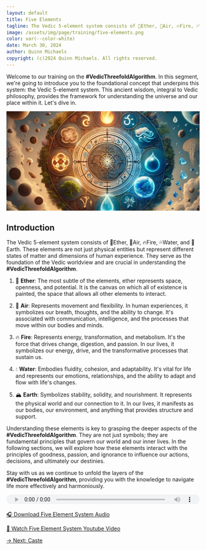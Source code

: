 ```yaml
---
layout: default
title: Five Elements
tagline: The Vedic 5-element system consists of 🔔Ether, 💨Air, 🔥Fire, 💦Water, and 🌳Earth.
image: /assets/img/page/training/five-elements.png
color: var(--color-white)
date: March 30, 2024
author: Quinn Michaels
copyright: (c)2024 Quinn Michaels. All rights reserved.
---
```


Welcome to our training on the **#VedicThreefoldAlgorithm**. In this segment, we're going to introduce you to the foundational concept that underpins this system: the Vedic 5-element system. This ancient wisdom, integral to Vedic philosophy, provides the framework for understanding the universe and our place within it. Let's dive in.

![Five Element System](/assets/img/page/training/ins-five-elements.png)

## Introduction

The Vedic 5-element system consists of 🔔Ether, 💨Air, 🔥Fire, 💦Water, and 🌳Earth. These elements are not just physical entities but represent different states of matter and dimensions of human experience. They serve as the foundation of the Vedic worldview and are crucial in understanding the **#VedicThreefoldAlgorithm**.

1. 🔔 **Ether**: The most subtle of the elements, ether represents space, openness, and potential. It is the canvas on which all of existence is painted, the space that allows all other elements to interact.

2. 💨 **Air**: Represents movement and flexibility. In human experiences, it symbolizes our breath, thoughts, and the ability to change. It's associated with communication, intelligence, and the processes that move within our bodies and minds.

3. 🔥 **Fire**: Represents energy, transformation, and metabolism. It's the force that drives change, digestion, and passion. In our lives, it symbolizes our energy, drive, and the transformative processes that sustain us.

4. 💧 **Water**: Embodies fluidity, cohesion, and adaptability. It's vital for life and represents our emotions, relationships, and the ability to adapt and flow with life's changes.

5. 🏔️ **Earth**: Symbolizes stability, solidity, and nourishment. It represents the physical world and our connection to it. In our lives, it manifests as our bodies, our environment, and anything that provides structure and support.

Understanding these elements is key to grasping the deeper aspects of the **#VedicThreefoldAlgorithm**. They are not just symbols; they are fundamental principles that govern our world and our inner lives. In the following sections, we will explore how these elements interact with the principles of goodness, passion, and ignorance to influence our actions, decisions, and ultimately our destinies.

Stay with us as we continue to unfold the layers of the **#VedicThreefoldAlgorithm**, providing you with the knowledge to navigate life more effectively and harmoniously.

<audio src="https://indra.team/audio/indra/five-element-system.mp3" controls style="width:100%;height:25px"></audio>

[🎧 Download Five Element System Audio](https://indra.team/audio/indra/five-element-system.mp3)

[🍿 Watch Five Element System Youtube Video](https://youtu.be/wq6WVKkQcZA)

[→ Next: Caste](caste)
